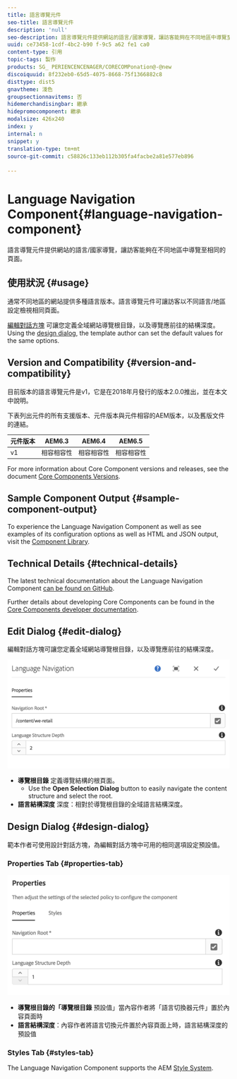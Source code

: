 ```yaml
---
title: 語言導覽元件
seo-title: 語言導覽元件
description: 'null'
seo-description: 語言導覽元件提供網站的語言/國家導覽，讓訪客能夠在不同地區中導覽至相同的頁面。
uuid: ce73458-1cdf-4bc2-b90 f-9c5 a62 fe1 ca0
content-type: 引用
topic-tags: 製作
products: SG_ PERIENCENCENAGER/CORECOMPonation@-@new
discoiquuid: 8f232eb0-65d5-4075-8668-75f1366882c8
disttype: dist5
gnavtheme: 淺色
groupsectionnavitems: 否
hidemerchandisingbar: 繼承
hidepromocomponent: 繼承
modalsize: 426x240
index: y
internal: n
snippet: y
translation-type: tm+mt
source-git-commit: c58826c133eb112b305fa4facbe2a81e577eb896

---
```



# Language Navigation Component{#language-navigation-component}

語言導覽元件提供網站的語言/國家導覽，讓訪客能夠在不同地區中導覽至相同的頁面。

## 使用狀況 {#usage}

通常不同地區的網站提供多種語言版本。語言導覽元件可讓訪客以不同語言/地區設定檢視相同頁面。

[編輯對話方塊](#edit-dialog) 可讓您定義全域網站導覽根目錄，以及導覽應前往的結構深度。Using the [design dialog](#design-dialog), the template author can set the default values for the same options.

## Version and Compatibility {#version-and-compatibility}

目前版本的語言導覽元件是v1，它是在2018年月發行的版本2.0.0推出，並在本文中說明。

下表列出元件的所有支援版本、元件版本與元件相容的AEM版本，以及舊版文件的連結。

| 元件版本 | AEM6.3 | AEM6.4 | AEM6.5 |
|--- |--- |--- |--- |
| v1 | 相容相容性 | 相容相容性 | 相容相容性 |


For more information about Core Component versions and releases, see the document [Core Components Versions](versions.md).

## Sample Component Output {#sample-component-output}

To experience the Language Navigation Component as well as see examples of its configuration options as well as HTML and JSON output, visit the [Component Library](http://opensource.adobe.com/aem-core-wcm-components/library/languagenavigation.html).

## Technical Details {#technical-details}

The latest technical documentation about the Language Navigation Component [can be found on GitHub](https://github.com/adobe/aem-core-wcm-components/blob/master/content/src/content/jcr_root/apps/core/wcm/components/languagenavigation/v1/languagenavigation).

Further details about developing Core Components can be found in the [Core Components developer documentation](developing.md).

## Edit Dialog {#edit-dialog}

編輯對話方塊可讓您定義全域網站導覽根目錄，以及導覽應前往的結構深度。

![](assets/screen_shot_2018-01-12at133353.png)

* **導覽根目錄** 定義導覽結構的根頁面。
   * Use the **Open Selection Dialog** button to easily navigate the content structure and select the root.
* **語言結構深度** 深度：相對於導覽根目錄的全域語言結構深度。

## Design Dialog {#design-dialog}

範本作者可使用設計對話方塊，為編輯對話方塊中可用的相同選項設定預設值。

### Properties Tab {#properties-tab}

![](assets/screen_shot_2018-01-12at133642.png)

* **導覽根目錄的「導覽根目錄** 預設值」當內容作者將「語言切換器元件」置於內容頁面時
* **語言結構深度**：內容作者將語言切換元件置於內容頁面上時，語言結構深度的預設值

### Styles Tab {#styles-tab}

The Language Navigation Component supports the AEM [Style System](authoring.md#component-styling).